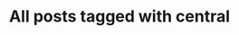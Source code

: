 ---
layout: tag
title: "All posts tagged with central"
permalink: /weblog/tags/central/
taxonomy: central
---